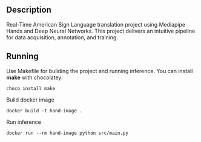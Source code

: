## Description
Real-Time American Sign Language translation project using Mediapipe Hands and Deep Neural Networks. This project delivers an intuitive pipeline for data acquisition, annotation, and training. 

## Running
Use Makefile for building the project and running inference. You can install **make** with chocolatey:
```Shell
choco install make
```
Build docker image
```Shell
docker build -t hand-image .
```
Run inference
```Shell
docker run --rm hand-image python src/main.py
```
